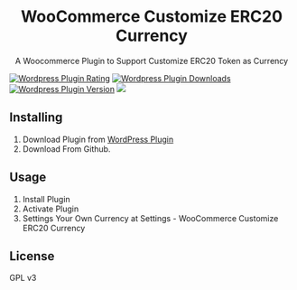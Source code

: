 <h1 align="center"> WooCommerce Customize ERC20 Currency </h1>

<p align="center"> A Woocommerce Plugin to Support Customize ERC20 Token as Currency</p>


[![Wordpress Plugin Rating](https://img.shields.io/wordpress/plugin/stars/woo-custom-erc20.svg)](https://wordpress.org/plugins/woo-custom-erc20/)
[![Wordpress Plugin Downloads](https://img.shields.io/wordpress/plugin/dt/woo-custom-erc20.svg)](https://wordpress.org/plugins/woo-custom-erc20/)
[![Wordpress Plugin Version](https://img.shields.io/wordpress/plugin/v/woo-custom-erc20.svg)](https://wordpress.org/plugins/woo-custom-erc20/)
[![](https://img.shields.io/badge/Slack-Join%20us-brightgreen.svg)](https://join.slack.com/t/inkerk/shared_invite/enQtNDcwNTU3ODE0MTUxLWU5MzMzNThiNGY4MjkxOTAyNzFkYzkyNjgyNjZmOTNlOTA2ZTExZmY5YjdhZTA0ZTFlMjQ1ZDlmNThkYTM4MjQ)

## Installing

1. Download Plugin from [WordPress Plugin](https://wordpress.org/plugins/woo-custom-erc20/)
2. Download From Github.

## Usage

1. Install Plugin
2. Activate Plugin
3. Settings Your Own Currency at Settings - WooCommerce Customize ERC20 Currency



## License

GPL v3